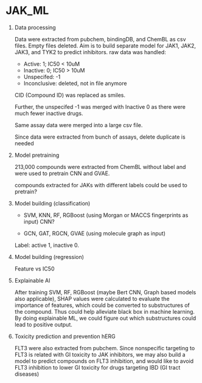 # JAK_ML

1. Data processing

   Data were extracted from pubchem, bindingDB, and ChemBL as csv files. Empty files deleted. Aim is to build separate model for JAK1, JAK2, JAK3, and TYK2 to predict inhibitors.
   raw data was handled: 
     * Active: 1; IC50 < 10uM
     * Inactive: 0; IC50 > 10uM
     * Unspecifed: -1 
     * Inconclusive: deleted, not in file anymore

   CID (Compound ID) was replaced as smiles. 

   Further, the unspecifed -1 was merged with Inactive 0 as there were much fewer inactive drugs. 

   Same assay data were merged into a large csv file. 

   Since data were extracted from bunch of assays, delete duplicate is needed 
   
   
2. Model pretraining

   213,000 compounds were extracted from ChemBL without label and were used to pretrain CNN and GVAE. 
   
   compounds extracted for JAKs with different labels could be used to pretrain? 

4. Model building (classification)

   * SVM, KNN, RF, RGBoost (using Morgan or MACCS fingerprints as input) CNN? 
   
   * GCN, GAT, RGCN, GVAE (using molecule graph as input) 
   
   Label: active 1, inactive 0. 
   
5. Model building (regression)

   Feature vs IC50
   
6. Explainable AI

   After training SVM, RF, RGBoost (maybe Bert CNN, Graph based models also applicable), SHAP values were calculated to evaluate the importance of features, which could be converted to substructures of the compound. Thus could help alleviate black box in machine learning. By doing explainable ML, we could figure out which substructures could lead to positive output.   

7. Toxicity prediction and prevention 
  hERG
   
   FLT3 were also extracted from pubchem. Since nonspecific targeting to FLT3 is related with GI toxicity to JAK inhibitors, we may also build a model to predict compounds on FLT3 inhibition, and would like to avoid FLT3 inhibition to lower GI toxicity for drugs targeting IBD (GI tract diseases)
